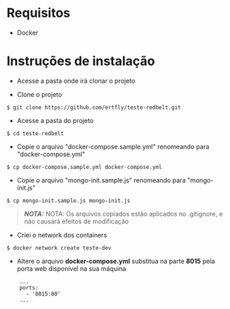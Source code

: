 # Requisitos #
- Docker

# Instruções de instalação #
- Acesse a pasta onde irá clonar o projeto

- Clone o projeto
```
$ git clone https://github.com/ertfly/teste-redbelt.git
```

- Acesse a pasta do projeto
```
$ cd teste-redbelt
```

- Copie o arquivo "docker-compose.sample.yml" renomeando para "docker-compose.yml"
```
$ cp docker-compose.sample.yml docker-compose.yml
```

- Copie o arquivo "mongo-init.sample.js" renomeando para "mongo-init.js"
```
$ cp mongo-init.sample.js mongo-init.js
```
> **_NOTA:_**  NOTA: Os arquivos copiados estão aplicados no .gitignore, e não causará efeitos de modificação


- Criei o network dos containers
```
$ docker network create teste-dev
```

- Altere o arquivo **docker-compose.yml** substitua na parte **8015** pela porta web disponível na sua máquina
```
    ...
    ports:
      - '8015:80'
    ...
``` 